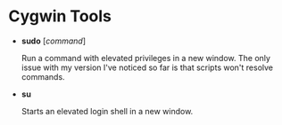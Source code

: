 # Cygwin Tools

* **sudo** [*command*]

	Run a command with elevated privileges in a new window. The only issue with my version I've noticed so far is that scripts won't resolve commands.

* **su**

	Starts an elevated login shell in a new window.
